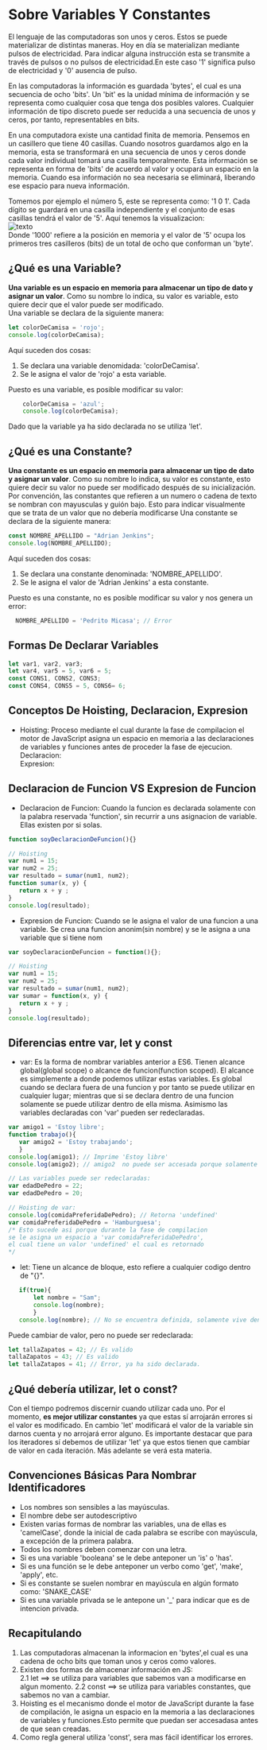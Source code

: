# Sobre Variables Y Constantes
El lenguaje de las computadoras son unos y ceros.
Estos se puede materializar de distintas maneras. Hoy en día se materializan
mediante pulsos de electricidad. Para indicar alguna  instrucción esta se transmite a través
de pulsos o no pulsos de electricidad.En este caso '1' significa
pulso de electricidad y '0' ausencia de pulso.  
  
En las computadoras la información es guardada 'bytes', el cual es una secuencia
de ocho 'bits'.  Un 'bit' es la unidad mínima de información y se representa como cualquier
cosa que tenga dos posibles valores. Cualquier información de tipo discreto 
puede ser reducida a una secuencia de unos y ceros, por tanto, representables
en bits.  
  
En una computadora existe una cantidad finita de memoria. Pensemos en un casillero
que tiene 40 casillas. Cuando nosotros guardamos algo en la memoria, esta se transformará
en una secuencia de unos y ceros donde cada valor individual tomará una casilla
temporalmente. Esta información se representa en forma de 'bits' de acuerdo
al valor y ocupará un espacio en la memoria. Cuando esa información no sea 
necesaria se eliminará, liberando  ese espacio para nueva información.  
  
Tomemos por ejemplo el número 5, este se representa como: '1 0 1'. Cada dígito
se guardará en una casilla independiente y el conjunto de esas casillas tendrá
el valor de '5'. Aquí tenemos la visualizacion:    
![texto](./images/locker.png)  
Donde '1000' refiere a la posición en memoria y el valor de '5' ocupa los primeros
tres casilleros (bits) de un total de ocho que conforman un 'byte'.
## ¿Qué es una Variable?
**Una variable es un espacio en memoria para almacenar un tipo de dato
y asignar un valor**. Como su nombre lo indica, su valor es variable, esto
quiere decir que el valor puede ser modificado.  
Una variable se declara de la siguiente manera:
```js
let colorDeCamisa = 'rojo';
console.log(colorDeCamisa);
```
Aquí suceden dos cosas:  
 1. Se declara una variable denomidada: 'colorDeCamisa'.  
 2. Se le asigna el valor de 'rojo' a esta variable.  
   
Puesto es una variable, es posible modificar su valor:
```js
    colorDeCamisa = 'azul';
    console.log(colorDeCamisa);
```
Dado que la variable ya ha sido declarada no se utiliza 'let'.
## ¿Qué es una Constante? 
**Una constante es un espacio en memoria para almacenar un tipo de dato
y asignar un valor**. Como su nombre lo indica, su valor es constante, esto
quiere decir su valor no puede ser modificado después de su inicialización.  
Por convención, las constantes que refieren a un numero o cadena de texto
se nombran con mayusculas y guión bajo. Esto para indicar visualmente que se 
trata de un valor que no debería modificarse
Una constante se declara de la siguiente manera:
 ```js
const NOMBRE_APELLIDO = "Adrian Jenkins";
console.log(NOMBRE_APELLIDO);
 ```
Aquí suceden dos cosas:  
 1. Se declara una constante  denominada: 'NOMBRE_APELLIDO'.  
 2. Se le asigna el valor de 'Adrian Jenkins' a esta constante.  
   
Puesto es una constante, no es posible modificar su valor y nos genera un error:
```js
  NOMBRE_APELLIDO = 'Pedrito Micasa'; // Error
```
## Formas De Declarar Variables
```js
let var1, var2, var3;
let var4, var5 = 5, var6 = 5;
const CONS1, CONS2, CONS3;
const CONS4, CONS5 = 5, CONS6= 6;
```
## Conceptos De Hoisting, Declaracion, Expresion
* Hoisting: Proceso mediante el cual durante la fase de compilacion el motor
de JavaScript asigna un espacio en memoria a las declaraciones de variables y funciones 
antes de proceder la fase de ejecucion.  
Declaracion:  
Expresion:
## Declaracion de Funcion VS Expresion de Funcion
* Declaracion de Funcion: Cuando la funcion es declarada solamente con la palabra reservada 'function',
 sin recurrir a uns asignacion de variable. Ellas existen por si solas.
 ```js
function soyDeclaracionDeFuncion(){}

// Hoisting
var num1 = 15;
var num2 = 25;
var resultado = sumar(num1, num2);
function sumar(x, y) {
    return x + y ;
} 
console.log(resultado);
 ```
* Expresion de Funcion: Cuando se le asigna el valor de una funcion a una variable.
Se crea una funcion anonim(sin nombre) y se le asigna a una variable que si tiene nom
 ```js
var soyDeclaracionDeFuncion = function(){};

// Hoisting
var num1 = 15;
var num2 = 25;
var resultado = sumar(num1, num2);
var sumar = function(x, y) {
    return x + y ;
} 
console.log(resultado);
 ```
## Diferencias entre var, let y  const
* var: Es la forma de nombrar variables anterior a ES6. Tienen alcance global(global scope)
 o alcance de funcion(function scoped). El alcance es simplemente a donde podemos utilizar
 estas variables. Es global cuando se declara fuera de una funcion y por tanto se puede utilizar
 en cualquier lugar; mientras que si se declara dentro de una funcion solamente se puede utilizar
 dentro de ella misma. Asimismo las variables declaradas con 'var' pueden ser redeclaradas.
 ```js
var amigo1 = 'Estoy libre';
function trabajo(){
    var amigo2 = 'Estoy trabajando';
    }
console.log(amigo1); // Imprime 'Estoy libre'
console.log(amigo2); // amigo2  no puede ser accesada porque solamente esta trabajanod, solamente vive dentro de la funcion 'trabajo'. No existe para la vida social todavia!

// Las variables puede ser redeclaradas:
var edadDePedro = 22;
var edadDePedro = 20;

// Hoisting de var:
console.log(comidaPreferidaDePedro); // Retorna 'undefined' 
var comidaPreferidaDePedro = 'Hamburguesa';
/* Esto sucede asi porque durante la fase de compilacion
se le asigna un espacio a 'var comidaPreferidaDePedro',
el cual tiene un valor 'undefined' el cual es retornado
*/
 ```
 * let: Tiene un alcance de bloque, esto refiere a cualquier codigo dentro de "{}".
 ```js
    if(true){
        let nombre = "Sam";
        console.log(nombre);
        }
    console.log(nombre); // No se encuentra definida, solamente vive dentro de el bloque {}
 ```
 Puede cambiar de valor, pero no puede ser redeclarada:
 ```js
let tallaZapatos = 42; // Es valido
tallaZapatos = 43; // Es valido
let tallaZatapos = 41; // Error, ya ha sido declarada.
 ```
## ¿Qué debería utilizar, let o const?
 Con el tiempo podremos discernir cuando utilizar cada uno. Por el momento, 
 **es mejor utilizar constantes** ya que estas sí arrojarán errores si el valor es modificado.
 En cambio 'let' modificará el valor de la variable sin darnos cuenta y no arrojará error alguno.
 Es importante destacar que para los iteradores sí debemos de utilizar 'let' ya que estos tienen
 que cambiar de valor en cada iteración. Más adelante se verá esta materia.
## Convenciones Básicas Para Nombrar Identificadores
 * Los nombres son sensibles a las mayúsculas.
 * El nombre debe ser autodescriptivo
 * Existen varias formas de nombrar las variables, una de ellas es 'camelCase',
 donde la inicial de cada palabra se escribe con mayúscula, a excepción de la primera palabra.
 * Todos los nombres deben comenzar con una letra.
 * Si es una variable 'booleana' se le debe anteponer un 'is' o 'has'.
 * Si es una función se le debe anteponer un verbo como 'get', 'make', 'apply', etc.
 * Si es constante se suelen nombrar en mayúscula en algún formato como: 'SNAKE_CASE'
 * Si es una variable privada se le antepone un '_' para indicar que es de intencion privada.  
## Recapitulando
 1. Las computadoras almacenan la informacion en 'bytes',el cual es una cadena de ocho bits que toman unos y ceros como valores.
 2. Existen dos formas de almacenar información en JS:  
    2.1 let    ==> se utiliza para variables que sabemos van a modificarse en algun momento.
    2.2 const  ==> se utiliza para variables constantes, que sabemos no van a cambiar.
 3. Hoisting es el mecanismo donde el motor de JavaScript durante la fase de 
 compilación, le asigna un espacio en la memoria  a las declaraciones de variables y funciones.Esto permite
que puedan ser accesadasa antes de que sean creadas.
 4. Como regla general utiliza 'const', sera mas fácil identificar los errores.

